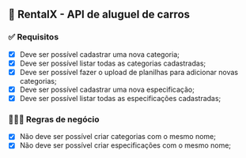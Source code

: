 ## 🚗 RentalX - API de aluguel de carros

###  ✅ Requisitos

- [x]  Deve ser possível cadastrar uma nova categoria;
- [x]  Deve ser possível listar todas as categorias cadastradas;
- [x]  Deve ser possível fazer o upload de planilhas para adicionar novas categorias;
- [x]  Deve ser possível cadastrar uma nova especificação;
- [x]  Deve ser possível listar todas as especificações cadastradas;

### 👩🏽‍💼 Regras de negócio

- [x] Não deve ser possível criar categorias com o mesmo nome;
- [x] Não deve ser possível criar especificações com o mesmo nome;
